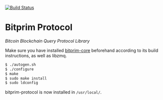 [![Build Status](https://travis-ci.org/bitprim/bitprim-protocol.svg?branch=master)](https://travis-ci.org/bitprim/bitprim-protocol)

# Bitprim Protocol

*Bitcoin Blockchain Query Protocol Library*

Make sure you have installed [bitprim-core](https://github.com/bitprim/bitprim-core) beforehand according to its build instructions, as well as libzmq.

```sh
$ ./autogen.sh
$ ./configure
$ make
$ sudo make install
$ sudo ldconfig
```

bitprim-protocol is now installed in `/usr/local/`.
